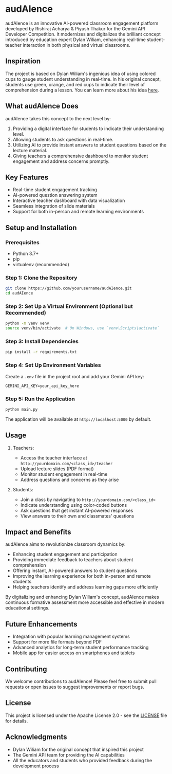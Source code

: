 # audAIence

audAIence is an innovative AI-powered classroom engagement platform developed by Rishiraj Acharya & Piyush Thakur for the Gemini API Developer Competition. It modernizes and digitalizes the brilliant concept introduced by education expert Dylan Wiliam, enhancing real-time student-teacher interaction in both physical and virtual classrooms.

## Inspiration

The project is based on Dylan Wiliam's ingenious idea of using colored cups to gauge student understanding in real-time. In his original concept, students use green, orange, and red cups to indicate their level of comprehension during a lesson. You can learn more about his idea [here](https://www.youtube.com/watch?v=lX0JEZ3Pgk4&t=24s).

## What audAIence Does

audAIence takes this concept to the next level by:

1. Providing a digital interface for students to indicate their understanding level.
2. Allowing students to ask questions in real-time.
3. Utilizing AI to provide instant answers to student questions based on the lecture material.
4. Giving teachers a comprehensive dashboard to monitor student engagement and address concerns promptly.

## Key Features

- Real-time student engagement tracking
- AI-powered question answering system
- Interactive teacher dashboard with data visualization
- Seamless integration of slide materials
- Support for both in-person and remote learning environments

## Setup and Installation

### Prerequisites

- Python 3.7+
- pip
- virtualenv (recommended)

### Step 1: Clone the Repository

```bash
git clone https://github.com/yourusername/audAIence.git
cd audAIence
```

### Step 2: Set Up a Virtual Environment (Optional but Recommended)

```bash
python -m venv venv
source venv/bin/activate  # On Windows, use `venv\Scripts\activate`
```

### Step 3: Install Dependencies

```bash
pip install -r requirements.txt
```

### Step 4: Set Up Environment Variables

Create a `.env` file in the project root and add your Gemini API key:

```
GEMINI_API_KEY=your_api_key_here
```

### Step 5: Run the Application

```bash
python main.py
```

The application will be available at `http://localhost:5000` by default.

## Usage

1. Teachers:
   - Access the teacher interface at `http://yourdomain.com/<class_id>/teacher`
   - Upload lecture slides (PDF format)
   - Monitor student engagement in real-time
   - Address questions and concerns as they arise

2. Students:
   - Join a class by navigating to `http://yourdomain.com/<class_id>`
   - Indicate understanding using color-coded buttons
   - Ask questions that get instant AI-powered responses
   - View answers to their own and classmates' questions

## Impact and Benefits

audAIence aims to revolutionize classroom dynamics by:

- Enhancing student engagement and participation
- Providing immediate feedback to teachers about student comprehension
- Offering instant, AI-powered answers to student questions
- Improving the learning experience for both in-person and remote students
- Helping teachers identify and address learning gaps more efficiently

By digitalizing and enhancing Dylan Wiliam's concept, audAIence makes continuous formative assessment more accessible and effective in modern educational settings.

## Future Enhancements

- Integration with popular learning management systems
- Support for more file formats beyond PDF
- Advanced analytics for long-term student performance tracking
- Mobile app for easier access on smartphones and tablets

## Contributing

We welcome contributions to audAIence! Please feel free to submit pull requests or open issues to suggest improvements or report bugs.

## License

This project is licensed under the Apache License 2.0 - see the [LICENSE](LICENSE) file for details.

## Acknowledgments

- Dylan Wiliam for the original concept that inspired this project
- The Gemini API team for providing the AI capabilities
- All the educators and students who provided feedback during the development process
